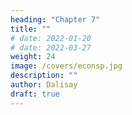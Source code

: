 ```yaml
---
heading: "Chapter 7"
title: ""
# date: 2022-01-20
# date: 2022-03-27
weight: 24
image: /covers/econsp.jpg
description: ""
author: Dalisay
draft: true
---
```



